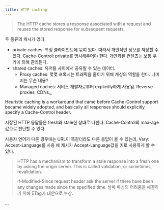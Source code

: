 ```yaml
---
title: HTTP caching
---
```


> The HTTP cache stores a response associated with a request and reuses the stored response for
> subsequent requests.

두 종류의 캐시가 있다.

- private caches: 특정 클라이언트에 묶여 있다. 따라서 개인적인 정보를 저장할 수있다. Cache-Control:
  private를 명시해주어야 한다. 개인화된 컨텐츠는 보통 쿠키에 의해 관리된다.
- shared caches: 유저들 사이에서 공유될 수 있는 데이터.
  - Proxy caches: 몇몇 프록시는 트래픽을 줄이기 위해 캐싱의 역할을 한다. 나머지는 무슨 내용?
  - Managed caches: 서비스 개발자로부터 explicitly하게 사용됨. Reverse proxies, CDNs,,,

Heuristic caching is a workaround that came before Cache-Control support became widely adopted, and
basically all responses should explicitly specify a Cache-Control header.

저장된 HTTP 응답들은 fresh와 stale한 상태로 나뉜다. Cache-Control의 max-age 값으로 판단할 수 있다.

사용자 언어가 다른 경우에는 URL이 똑같더라도 다른 응답이 올 수 있는데, Vary: Accept-Language를 사용
해 캐시가 Accept-Language값을 키로 사용하게 할 수 있다.

> HTTP has a mechanism to transform a stale response into a fresh one by asking the origin server.
> This is called validation, or sometimes, revalidation.

> If-Modified-Since request header ask the server if there have been any changes made since the
> specified time. 날짜 파싱의 어려움을 해결하기 위해 ETag가 대안으로 부상.

...
